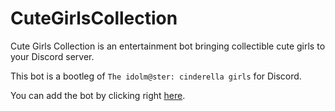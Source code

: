 # CuteGirlsCollection
Cute Girls Collection is an entertainment bot bringing collectible cute girls to your Discord server.

This bot is a bootleg of `The idolm@ster: cinderella girls` for Discord.

You can add the bot by clicking right [here](https://discordapp.com/api/oauth2/authorize?client_id=479682175852216320&permissions=8&scope=bot).
